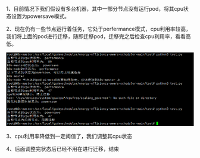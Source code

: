 1、目前情况下我们假设有多台机器，其中一部分节点没有运行pod，将其cpu状态设置为powersave模式。  

2、现在仍有一些节点运行着任务，它处于perfermance模式，cpu利用率较高，我们将上面的pod进行迁移，随即迁移pod，迁移完之后检查cpu利用率，看看高低。  

![](./img/1.png)  

3、cpu利用率降低到一定阈值了，我们调整其cpu状态  

4、后面调整完状态后已经不用在进行迁移，结束  